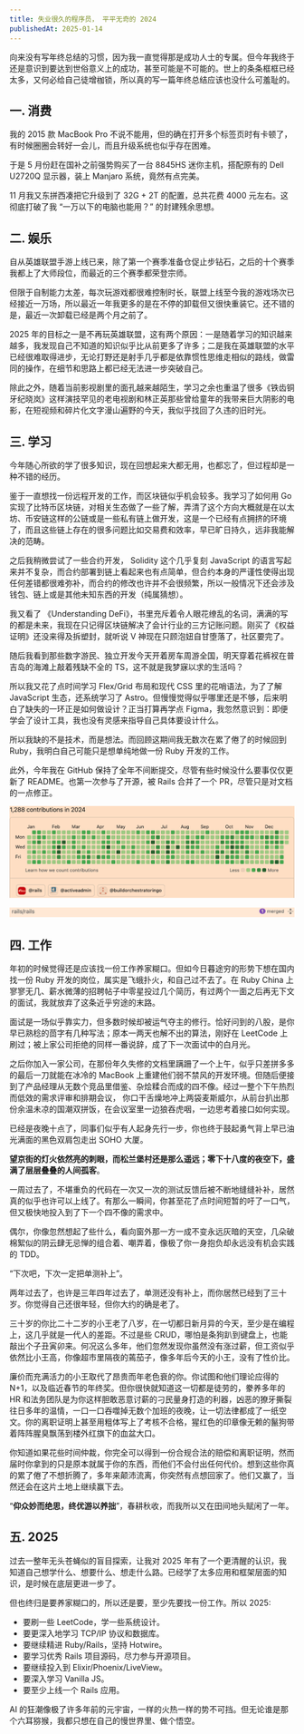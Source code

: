 ```yaml
---
title: 失业很久的程序员， 平平无奇的 2024
publishedAt: 2025-01-14
---
```


向来没有写年终总结的习惯，因为我一直觉得那是成功人士的专属。但今年我终于还是意识到要达到世俗意义上的成功，甚至可能是不可能的。世上的条条框框已经太多，又何必给自己徒增枷锁，所以真的写一篇年终总结应该也没什么可羞耻的。

## 一. 消费

我的 2015 款 MacBook Pro 不说不能用，但的确在打开多个标签页时有卡顿了，有时候圈圈会转好一会儿，而且升级系统也似乎存在困难。

于是 5 月份赶在国补之前强势购买了一台 8845HS 迷你主机，搭配原有的 Dell U2720Q 显示器，装上 Manjaro 系统，竟然有点完美。

11 月我又东拼西凑把它升级到了 32G + 2T 的配置，总共花费 4000 元左右。这彻底打破了我 “一万以下的电脑也能用？” 的封建残余思想。

## 二. 娱乐

自从英雄联盟手游上线已来，除了第一个赛季准备仓促止步钻石，之后的十个赛季我都上了大师段位，而最近的三个赛季都荣登宗师。

但限于自制能力太差，每次玩游戏都很难控制时长，联盟上线至今我的游戏场次已经接近一万场，所以最近一年我更多的是在不停的卸载但又很快重装它。还不错的是，最近一次卸载已经是两个月之前了。

2025 年的目标之一是不再玩英雄联盟，这有两个原因：一是随着学习的知识越来越多，我发现自己不知道的知识似乎比从前更多了许多；二是我在英雄联盟的水平已经很难取得进步，无论打野还是射手几乎都是依靠惯性思维走相似的路线，做雷同的操作，在细节和思路上都已经无法进一步突破自己。

除此之外，随着当前影视剧里的面孔越来越陌生，学习之余也重温了很多《铁齿铜牙纪晓岚》这样演技罕见的老电视剧和林正英那些曾给童年的我带来巨大阴影的电影，在短视频和碎片化文字漫山遍野的今天，我似乎找回了久违的旧时光。

## 三. 学习

今年随心所欲的学了很多知识，现在回想起来大都无用，也都忘了，但过程却是一种不错的经历。

鉴于一直想找一份远程开发的工作，而区块链似乎机会较多。我学习了如何用 Go 实现了比特币区块链，对相关生态做了一些了解，弄清了这个方向大概就是在以太坊、币安链这样的公链或是一些私有链上做开发，这是一个已经有点拥挤的环境了，而且这些链上存在的很多问题比如交易费和效率，早已旷日持久，远非我能解决的范畴。

之后我稍微尝试了一些合约开发， Solidity 这个几乎复刻 JavaScript 的语言写起来并不复杂，而合约部署到链上看起来也有点简单，但合约本身的严谨性使得出现任何差错都很难弥补，而合约的修改也许并不会很频繁，所以一般情况下还会涉及钱包、链上或是其他未知东西的开发（纯属猜想）。

我又看了 《Understanding DeFi》，书里充斥着令人眼花缭乱的名词，满满的写的都是未来，我现在只记得区块链解决了会计行业的三方记账问题。刚买了《权益证明》还没来得及拆塑封，就听说 V 神现在只顾泡妞自甘堕落了，社区要完了。

随后我看到那些数字游民、独立开发今天开着房车周游全国，明天穿着花裤衩在普吉岛的海滩上敲着残缺不全的 TS，这不就是我梦寐以求的生活吗？

所以我又花了点时间学习  Flex/Grid 布局和现代 CSS 里的花哨语法，为了了解 JavaScript 生态，还系统学习了 Astro。但慢慢觉得似乎哪里还是不够，后来明白了缺失的一环正是如何做设计？正当打算再学点 Figma，我忽然意识到：即便学会了设计工具，我也没有灵感来指导自己具体要设计什么。

所以我缺的不是技术，而是想法。而回顾这期间我无数次在累了倦了的时候回到 Ruby，我明白自己可能只是想单纯地做一份 Ruby 开发的工作。

此外，今年我在 GitHub 保持了全年不间断提交，尽管有些时候没什么要事仅仅更新了 README。也第一次参与了开源，被 Rails 合并了一个 PR，尽管只是对文档的一点修正。

![github commit](../../assets/github-commit.png)

![rails commit](../../assets/rails-commit.png)

## 四. 工作

年初的时候觉得还是应该找一份工作养家糊口。但如今日暮途穷的形势下想在国内找一份 Ruby 开发的岗位，属实是飞蛾扑火，和自己过不去了。在 Ruby China 上寥寥无几、薪水微薄的招聘帖子中零星投过几个简历，有过两个一面之后再无下文的面试，我就放弃了这条近乎穷途的末路。

面试是一场似乎靠实力，但多数时候却被运气夺主的修行。恰好问到的八股，是你早已熟稔的茴字有几种写法；原本一两天也解不出的算法，刚好在 LeetCode 上刷过；被上家公司拒绝的同样一番说辞，成了下一次面试中的白月光。

之后你加入一家公司，在那份年久失修的文档里蹒跚了一个上午，似乎只差拼多多的最后一刀就能在冰冷的 MacBook 上重建他们弱不禁风的开发环境。但随后便接到了产品经理从无数个竞品里借鉴、杂烩糅合而成的四不像。经过一整个下午热烈而低效的需求评审和排期会议， 你口干舌燥地冲上两袋麦斯威尔，从前台扒出那份余温未凉的国潮双拼饭，在会议室里一边狼吞虎咽，一边思考着接口如何实现。

已经是夜晚十点了，同事们似乎有人起身先行一步，你也终于鼓起勇气背上早已油光满面的黑色双肩包走出 SOHO 大厦。

**望京街的灯火依然亮的刺眼，而松兰堡村还是那么遥远；零下十八度的夜空下，盛满了层层叠叠的人间孤客**。

一周过去了，不堪重负的代码在一次又一次的测试反馈后被不断地缝缝补补，居然真的似乎也许可以上线了。有那么一瞬间，你甚至花了点时间短暂的吁了一口气，但又极快地投入到了下一个四不像的需求中。

偶尔，你像忽然想起了些什么，看向窗外那一方一成不变永远灰暗的天空，几朵破棉絮似的阴云肆无忌惮的组合着、嘲弄着，像极了你一身抱负却永远没有机会实践的 TDD。

“下次吧，下次一定把单测补上”。

两年过去了，也许是三年四年过去了，单测还没有补上，而你居然已经到了三十岁。你觉得自己还很年轻，但你大约的确是老了。

三十岁的你比二十二岁的小王老了八岁，在一切都日新月异的今天，至少是在编程上，这几乎就是一代人的差距。不过是些 CRUD，哪怕是条狗趴到键盘上，也能敲出个子丑寅卯来。何况这么多年，他们忽然发现你虽然没有涨过薪，但工资似乎依然比小王高，你像超市里隔夜的蔫茄子，像多年后今天的小王，没有了性价比。

廉价而充满活力的小王取代了昂贵而年老色衰的你。你试图和他们理论应得的 N+1，以及临近春节的年终奖。但你很快就知道这一切都是徒劳的，豢养多年的 HR 和法务团队是为你这样胆敢恶意讨薪的刁民量身打造的利器，凶恶的獠牙撕裂往日多年的温情，一口一口吞噬掉无数个加班的夜晚，让一切法律都成了一纸空文。你的离职证明上甚至用粗体写上了考核不合格，猩红色的印章像无赖的鬣狗带着阵阵腥臭飘荡到楼外红旗下的血盆大口。

你知道如果花些时间仲裁，你完全可以得到一份合规合法的赔偿和离职证明，然而届时你拿到的只是原本就属于你的东西，而他们不会付出任何代价。想到这些你真的累了倦了不想折腾了，多年来颠沛流离，你突然有点想回家了。他们又赢了，当然还会在这片土地上继续赢下去。

“**仰众妙而绝思，终优游以养拙**”，春耕秋收，而我所以又在田间地头赋闲了一年。

## 五. 2025

过去一整年无头苍蝇似的盲目探索，让我对 2025 年有了一个更清醒的认识，我知道自己想学什么、想要什么、想走什么路。已经学了太多应用和框架层面的知识，是时候在底层更进一步了。

但也终归是要养家糊口的，所以还是要，至少先要找一份工作。所以 2025:

- 要刷一些 LeetCode，学一些系统设计。
- 要更深入地学习 TCP/IP 协议和数据库。
- 要继续精进 Ruby/Rails，坚持 Hotwire。
- 要学习优秀 Rails 项目源码，尽力参与开源项目。
- 要继续投入到 Elixir/Phoenix/LiveView。
- 要深入学习 Vanilla JS。
- 要至少上线一个 Rails 应用。

AI 的狂潮像极了许多年前的元宇宙，一样的火热一样的势不可挡。但无论谁是那个六耳猕猴，我都只想在自己的慢世界里、做个悟空。
